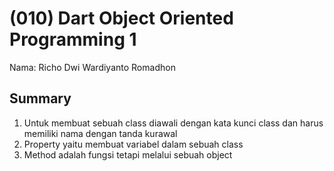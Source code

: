 # (010) Dart Object Oriented Programming 1

Nama: Richo Dwi Wardiyanto Romadhon 

## Summary


1. Untuk membuat sebuah class diawali dengan kata kunci class dan harus memiliki nama dengan tanda kurawal 
2. Property yaitu membuat variabel dalam sebuah class
3. Method adalah fungsi tetapi melalui sebuah  object 